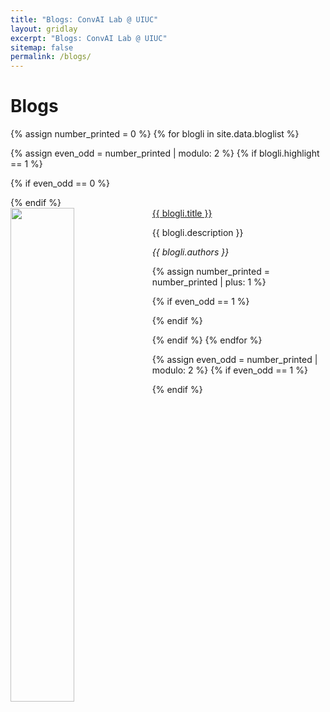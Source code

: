 ```yaml
---
title: "Blogs: ConvAI Lab @ UIUC"
layout: gridlay
excerpt: "Blogs: ConvAI Lab @ UIUC"
sitemap: false
permalink: /blogs/
---
```


# Blogs


{% assign number_printed = 0 %}
{% for blogli in site.data.bloglist %}

{% assign even_odd = number_printed | modulo: 2 %}
{% if blogli.highlight == 1 %}

{% if even_odd == 0 %}
<div class="row">
{% endif %}

<div class="col-sm-6 clearfix">
 <div class="well">
  <pubtit><a href="{{ blogli.link.url }}">{{ blogli.title }}</a></pubtit>
  <img src="{{ site.url }}{{ site.baseurl }}/images/pubpic/{{ blogli.image }}" class="img-responsive" width="45%" style="float: left" />
  <p>{{ blogli.description }}</p>
  <p><em>{{ blogli.authors }}</em></p>
 </div>
</div>

{% assign number_printed = number_printed | plus: 1 %}

{% if even_odd == 1 %}
</div>
{% endif %}

{% endif %}
{% endfor %}

{% assign even_odd = number_printed | modulo: 2 %}
{% if even_odd == 1 %}
</div>
{% endif %}

<p> &nbsp; </p>